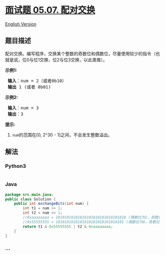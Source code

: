 # [面试题 05.07. 配对交换](https://leetcode-cn.com/problems/exchange-lcci)

[English Version](/lcci/05.07.Exchange/README_EN.md)

## 题目描述

<!-- 这里写题目描述 -->
<p>配对交换。编写程序，交换某个整数的奇数位和偶数位，尽量使用较少的指令（也就是说，位0与位1交换，位2与位3交换，以此类推）。</p>

<p> <strong>示例1:</strong></p>

<pre>
<strong> 输入</strong>：num = 2（或者0b10）
<strong> 输出</strong> 1 (或者 0b01)
</pre>

<p> <strong>示例2:</strong></p>

<pre>
<strong> 输入</strong>：num = 3
<strong> 输出</strong>：3
</pre>

<p> <strong>提示:</strong></p>

<ol>
<li><code>num</code>的范围在[0, 2^30 - 1]之间，不会发生整数溢出。</li>
</ol>

## 解法

<!-- 这里可写通用的实现逻辑 -->

<!-- tabs:start -->

### **Python3**

<!-- 这里可写当前语言的特殊实现逻辑 -->

```python

```

### **Java**

<!-- 这里可写当前语言的特殊实现逻辑 -->

```java
package src.main.java;
public class Solution {
    public int exchangeBits(int num) {
        int t1 = num >> 1;
        int t2 = num << 1;
        //0xaaaaaaaa = 10101010101010101010101010101010 (偶数位为1，奇数位为0）
        //0x55555555 = 1010101010101010101010101010101 (偶数位为0，奇数位为1）
        return t1 & 0x55555555 | t2 & 0xaaaaaaaa;
    }
}
```

### **...**

```

```

<!-- tabs:end -->

